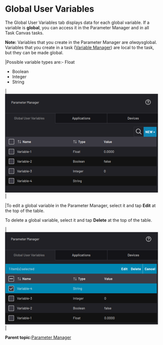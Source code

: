 # Global User Variables

The Global User Variables tab displays data for each global variable. If a variable is **global**, you can access it in the Parameter Manager and in all Task Canvas tasks.

**Note:** Variables that you create in the Parameter Manager are *always*global. Variables that you create in a task \([Variable Manager](../TaskCanvas/CreateAndManageVariables.md)\) are local to the task, but they can be made global.

|Possible variable types are:-   Float
-   Boolean
-   Integer
-   String

|![](../Images/ParameterManager/GlobalUserVariables.png)|

|To edit a global variable in the Parameter Manager, select it and tap **Edit** at the top of the table.

To delete a global variable, select it and tap **Delete** at the top of the table.

|![](../Images/ParameterManager/GlobalUserVariables-Select.png)|

**Parent topic:**[Parameter Manager](../ParameterManager/ParameterManagerOverview.md)

